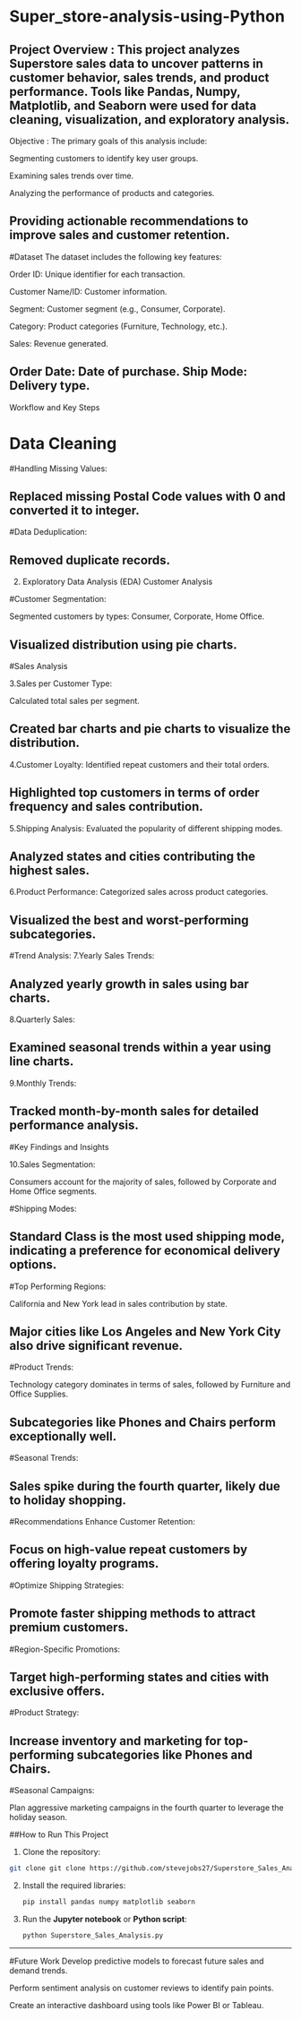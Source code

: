 # Super_store-analysis-using-Python



Project Overview : 
This project analyzes Superstore sales data to uncover patterns in customer behavior, sales trends, and product performance. Tools like Pandas, Numpy, Matplotlib, and Seaborn were used for data cleaning, visualization, and exploratory analysis.
---
Objective :
The primary goals of this analysis include:

Segmenting customers to identify key user groups.

Examining sales trends over time.

Analyzing the performance of products and categories.

Providing actionable recommendations to improve sales and customer retention.
---
#Dataset
The dataset includes the following key features:

Order ID: Unique identifier for each transaction.

Customer Name/ID: Customer information.

Segment: Customer segment (e.g., Consumer, Corporate).

Category: Product categories (Furniture, Technology, etc.).

Sales: Revenue generated.

Order Date: Date of purchase.
Ship Mode: Delivery type.
---
Workflow and Key Steps

# Data Cleaning

#Handling Missing Values:

Replaced missing Postal Code values with 0 and converted it to integer.
---
#Data Deduplication:

Removed duplicate records.
---
2. Exploratory Data Analysis (EDA)
Customer Analysis

#Customer Segmentation:

Segmented customers by types: Consumer, Corporate, Home Office.

Visualized distribution using pie charts.
---
#Sales Analysis

3.Sales per Customer Type:

Calculated total sales per segment.

Created bar charts and pie charts to visualize the distribution.
---
4.Customer Loyalty:
Identified repeat customers and their total orders.

Highlighted top customers in terms of order frequency and sales contribution.
---
5.Shipping Analysis:
Evaluated the popularity of different shipping modes.

Analyzed states and cities contributing the highest sales.
---
6.Product Performance:
Categorized sales across product categories.

Visualized the best and worst-performing subcategories.
---
#Trend Analysis:
7.Yearly Sales Trends:

Analyzed yearly growth in sales using bar charts.
---
8.Quarterly Sales:

Examined seasonal trends within a year using line charts.
----
9.Monthly Trends:

Tracked month-by-month sales for detailed performance analysis.
---
#Key Findings and Insights

10.Sales Segmentation:

Consumers account for the majority of sales, followed by Corporate and Home Office segments.

#Shipping Modes:

Standard Class is the most used shipping mode, indicating a preference for economical delivery options.
---
#Top Performing Regions:

California and New York lead in sales contribution by state.

Major cities like Los Angeles and New York City also drive significant revenue.
---

#Product Trends:

Technology category dominates in terms of sales, followed by Furniture and Office Supplies.

Subcategories like Phones and Chairs perform exceptionally well.
----
#Seasonal Trends:

Sales spike during the fourth quarter, likely due to holiday shopping.
----
#Recommendations
Enhance Customer Retention:

Focus on high-value repeat customers by offering loyalty programs.
---
#Optimize Shipping Strategies:

Promote faster shipping methods to attract premium customers.
---
#Region-Specific Promotions:

Target high-performing states and cities with exclusive offers.
----
#Product Strategy:

Increase inventory and marketing for top-performing subcategories like Phones and Chairs.
---
#Seasonal Campaigns:

Plan aggressive marketing campaigns in the fourth quarter to leverage the holiday season.

##How to Run This Project

 1. Clone the repository:
   ```bash
   git clone git clone https://github.com/stevejobs27/Superstore_Sales_Analysis.git
   ```
2. Install the required libraries:
   ```bash
   pip install pandas numpy matplotlib seaborn
   ```
3. Run the **Jupyter notebook** or **Python script**:
   ```bash
   python Superstore_Sales_Analysis.py
   ```
---
#Future Work
Develop predictive models to forecast future sales and demand trends.

Perform sentiment analysis on customer reviews to identify pain points.

Create an interactive dashboard using tools like Power BI or Tableau.



